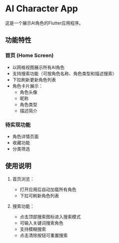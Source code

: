# AI Character App

这是一个展示AI角色的Flutter应用程序。

## 功能特性

### 首页 (Home Screen)
- 以网格视图展示所有AI角色
- 支持搜索功能（可按角色名称、角色类型和描述搜索）
- 下拉刷新更新角色列表
- 角色卡片展示：
  - 角色头像
  - 昵称
  - 角色类型
  - 描述简介

### 待实现功能
- 角色详情页面
- 收藏功能
- 分类筛选

## 使用说明

1. 首页浏览：
   - 打开应用后自动加载所有角色
   - 下拉可刷新角色列表
   
2. 搜索功能：
   - 点击顶部搜索图标进入搜索模式
   - 可输入关键词搜索角色
   - 支持模糊搜索
   - 点击清除按钮可重置搜索
